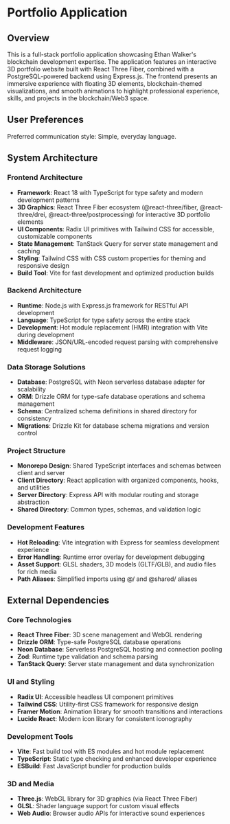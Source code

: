 # Portfolio Application

## Overview

This is a full-stack portfolio application showcasing Ethan Walker's blockchain development expertise. The application features an interactive 3D portfolio website built with React Three Fiber, combined with a PostgreSQL-powered backend using Express.js. The frontend presents an immersive experience with floating 3D elements, blockchain-themed visualizations, and smooth animations to highlight professional experience, skills, and projects in the blockchain/Web3 space.

## User Preferences

Preferred communication style: Simple, everyday language.

## System Architecture

### Frontend Architecture
- **Framework**: React 18 with TypeScript for type safety and modern development patterns
- **3D Graphics**: React Three Fiber ecosystem (@react-three/fiber, @react-three/drei, @react-three/postprocessing) for interactive 3D portfolio elements
- **UI Components**: Radix UI primitives with Tailwind CSS for accessible, customizable components
- **State Management**: TanStack Query for server state management and caching
- **Styling**: Tailwind CSS with CSS custom properties for theming and responsive design
- **Build Tool**: Vite for fast development and optimized production builds

### Backend Architecture
- **Runtime**: Node.js with Express.js framework for RESTful API development
- **Language**: TypeScript for type safety across the entire stack
- **Development**: Hot module replacement (HMR) integration with Vite during development
- **Middleware**: JSON/URL-encoded request parsing with comprehensive request logging

### Data Storage Solutions
- **Database**: PostgreSQL with Neon serverless database adapter for scalability
- **ORM**: Drizzle ORM for type-safe database operations and schema management
- **Schema**: Centralized schema definitions in shared directory for consistency
- **Migrations**: Drizzle Kit for database schema migrations and version control

### Project Structure
- **Monorepo Design**: Shared TypeScript interfaces and schemas between client and server
- **Client Directory**: React application with organized components, hooks, and utilities
- **Server Directory**: Express API with modular routing and storage abstraction
- **Shared Directory**: Common types, schemas, and validation logic

### Development Features
- **Hot Reloading**: Vite integration with Express for seamless development experience
- **Error Handling**: Runtime error overlay for development debugging
- **Asset Support**: GLSL shaders, 3D models (GLTF/GLB), and audio files for rich media
- **Path Aliases**: Simplified imports using @/ and @shared/ aliases

## External Dependencies

### Core Technologies
- **React Three Fiber**: 3D scene management and WebGL rendering
- **Drizzle ORM**: Type-safe PostgreSQL database operations
- **Neon Database**: Serverless PostgreSQL hosting and connection pooling
- **Zod**: Runtime type validation and schema parsing
- **TanStack Query**: Server state management and data synchronization

### UI and Styling
- **Radix UI**: Accessible headless UI component primitives
- **Tailwind CSS**: Utility-first CSS framework for responsive design
- **Framer Motion**: Animation library for smooth transitions and interactions
- **Lucide React**: Modern icon library for consistent iconography

### Development Tools
- **Vite**: Fast build tool with ES modules and hot module replacement
- **TypeScript**: Static type checking and enhanced developer experience
- **ESBuild**: Fast JavaScript bundler for production builds

### 3D and Media
- **Three.js**: WebGL library for 3D graphics (via React Three Fiber)
- **GLSL**: Shader language support for custom visual effects
- **Web Audio**: Browser audio APIs for interactive sound experiences